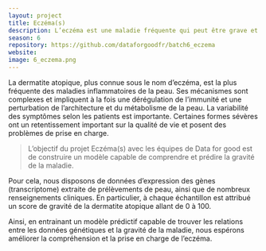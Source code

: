 ```yaml
---
layout: project
title: Eczéma(s)  
description: L’eczéma est une maladie fréquente qui peut être grave et poser des problèmes thérapeutiques.  
season: 6
repository: https://github.com/dataforgoodfr/batch6_eczema  
website: 
image: 6_eczema.png
---
```


La dermatite atopique, plus connue sous le nom d’eczéma, est la plus fréquente des maladies inflammatoires de la peau. Ses mécanismes sont complexes et impliquent à la fois une dérégulation de l’immunité et une perturbation de l’architecture et du métabolisme de la peau. La variabilité des symptômes selon les patients est importante. Certaines formes sévères ont un retentissement important sur la qualité de vie et posent des problèmes de prise en charge.

> L’objectif du projet Eczéma(s) avec les équipes de Data for good est de construire un modèle capable de comprendre et prédire la gravité de la maladie. 

Pour cela, nous disposons de données d’expression des gènes (transcriptome) extraite de prélèvements de peau, ainsi que de nombreux renseignements cliniques. En particulier, à chaque échantillon est attribué un score de gravité de la dermatite atopique allant de 0 à 100.

Ainsi, en entrainant un modèle prédictif capable de trouver les relations entre les données génétiques et la gravité de la maladie, nous espérons améliorer la compréhension et la prise en charge de l’eczéma.
